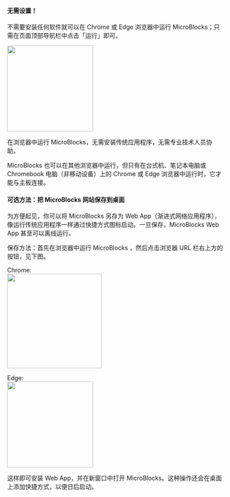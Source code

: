 #### 无需设置！ ####

不需要安装任何软件就可以在 Chrome 或 Edge 浏览器中运行 MicroBlocks；只需在页面顶部导航栏中点击「运行」即可。

<img src="/assets/img/md/get-started/browser-run-button-cn.png" width="200">

在浏览器中运行 MicroBlocks，无需安装传统应用程序，无需专业技术人员协助。

MicroBlocks 也可以在其他浏览器中运行，但只有在台式机、笔记本电脑或 Chromebook 电脑（非移动设备）上的 Chrome 或 Edge 浏览器中运行时，它才能与主板连接。

#### 可选方法：把 MicroBlocks 网站保存到桌面 ####

为方便起见，你可以将 MicroBlocks 另存为 Web App（渐进式网络应用程序），像运行传统应用程序一样通过快捷方式图标启动。一旦保存，MicroBlocks Web App 甚至可以离线运行。

保存方法：首先在浏览器中运行 MicroBlocks ，然后点击浏览器 URL 栏右上方的按钮，见下图。

Chrome:<br>
<img src="/assets/img/md/get-started/pwainstall-chrome.png" width="220">

Edge:<br>
<img src="/assets/img/md/get-started/pwainstall-edge.png" width="200">

这样即可安装 Web App，并在新窗口中打开 MicroBlocks。这种操作还会在桌面上添加快捷方式，以便日后启动。
